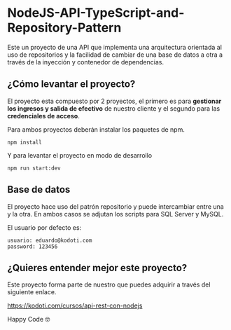 # NodeJS-API-TypeScript-and-Repository-Pattern
Este un proyecto de una API que implementa una arquitectura orientada al uso de repositorios y la facilidad de cambiar de una base de datos a otra a través de la inyección y contenedor de dependencias.

## ¿Cómo levantar el proyecto?
El proyecto esta compuesto por 2 proyectos, el primero es para **gestionar los ingresos y salida de efectivo** de nuestro cliente y el segundo para las **credenciales de acceso**.

Para ambos proyectos deberán instalar los paquetes de npm.

```
npm install
```

Y para levantar el proyecto en modo de desarrollo

```
npm run start:dev
```

## Base de datos
El proyecto hace uso del patrón repositorio y puede intercambiar entre una y la otra. En ambos casos se adjutan los scripts para SQL Server y MySQL.

El usuario por defecto es:

```
usuario: eduardo@kodoti.com
password: 123456
```


## ¿Quieres entender mejor este proyecto?
Este proyecto forma parte de nuestro que puedes adquirir a través del siguiente enlace.

https://kodoti.com/cursos/api-rest-con-nodejs

Happy Code 🤓
